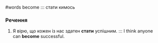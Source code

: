 #words 
become ::: стати кимось
<!--SR:!2022-12-06,1,230-->
### Речення
1. Я вірю, що кожен із нас здатен **стати** успішним. ::: I think anyone can **become** successful.